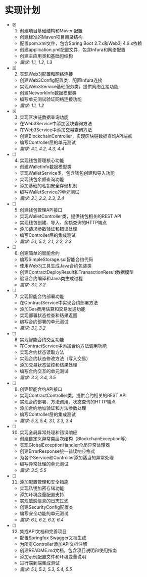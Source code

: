 # 实现计划

- [x] 1. 创建项目基础结构和Maven配置



  - 创建标准的Maven项目目录结构
  - 配置pom.xml文件，包含Spring Boot 2.7.x和Web3j 4.9.x依赖
  - 创建application.yml配置文件，包含Infura和网络配置
  - 创建主应用类和基础包结构
  - _需求: 1.1, 1.2, 1.3_




- [x] 2. 实现Web3j配置和网络连接

  - 创建Web3Config配置类，配置Infura连接
  - 实现Web3Service基础服务类，提供网络连接功能
  - 创建NetworkInfo数据模型类
  - 编写单元测试验证网络连接功能
  - _需求: 1.1, 1.2_

- [x] 3. 实现区块链数据查询功能



  - 在Web3Service中添加区块查询方法
  - 在Web3Service中添加交易查询方法
  - 创建BlockchainController，实现区块链数据查询API端点
  - 编写Controller层的单元测试
  - _需求: 4.1, 4.2, 4.3, 4.4_

- [ ] 4. 实现钱包管理核心功能
  - 创建WalletInfo数据模型类
  - 实现WalletService类，包含钱包创建和导入功能
  - 实现钱包余额查询功能
  - 添加基础的私钥安全存储机制
  - 编写WalletService的单元测试
  - _需求: 2.1, 2.2, 2.3, 2.4_

- [ ] 5. 创建钱包管理API接口
  - 实现WalletController类，提供钱包相关的REST API
  - 实现钱包创建、导入、余额查询的HTTP端点
  - 添加请求参数验证和错误处理
  - 编写Controller层的集成测试
  - _需求: 5.1, 5.2, 2.1, 2.2, 2.3_

- [ ] 6. 创建简单的智能合约
  - 编写SimpleStorage.sol智能合约代码
  - 使用Web3j工具生成Java合约包装类
  - 创建ContractDeployResult和TransactionResult数据模型
  - 验证合约编译和Java类生成过程
  - _需求: 3.1, 3.2_

- [ ] 7. 实现智能合约部署功能
  - 在ContractService中实现合约部署方法
  - 添加Gas费用估算和交易发送功能
  - 实现部署状态检查和结果返回
  - 编写合约部署的单元测试
  - _需求: 3.1, 3.2_

- [ ] 8. 实现智能合约交互功能
  - 在ContractService中添加合约方法调用功能
  - 实现合约状态读取方法
  - 实现合约状态修改方法（写入交易）
  - 添加交易状态监控和结果处理
  - 编写合约交互的单元测试
  - _需求: 3.3, 3.4, 3.5_

- [ ] 9. 创建智能合约API接口
  - 实现ContractController类，提供合约相关的REST API
  - 实现合约部署、方法调用、状态查询的HTTP端点
  - 添加合约地址验证和方法参数处理
  - 编写Controller层的集成测试
  - _需求: 5.3, 5.4, 3.1, 3.3, 3.4_

- [ ] 10. 实现全局异常处理和错误响应
  - 创建自定义异常类层次结构（BlockchainException等）
  - 实现GlobalExceptionHandler全局异常处理器
  - 创建ErrorResponse统一错误响应格式
  - 为各个Service和Controller添加适当的异常处理
  - 编写异常处理的单元测试
  - _需求: 3.5, 5.5_

- [ ] 11. 添加配置管理和安全措施
  - 实现私钥加密存储功能
  - 添加环境变量配置支持
  - 实现敏感信息的日志过滤
  - 创建SecurityConfig配置类
  - 编写安全功能的单元测试
  - _需求: 6.1, 6.2, 6.3, 6.4_

- [ ] 12. 集成API文档和完善项目
  - 配置Springfox Swagger文档生成
  - 为所有Controller添加API文档注解
  - 创建README.md文档，包含项目说明和使用指南
  - 添加示例配置文件和环境变量说明
  - 进行端到端集成测试
  - _需求: 5.1, 5.2, 5.3, 5.4, 5.5_
